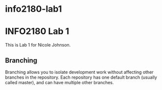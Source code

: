 # info2180-lab1

# INFO2180 Lab 1

This is Lab 1 for Nicole Johnson.

## Branching

Branching allows you to isolate development work without affecting other branches in the repository. Each repository has one default branch (usually called master), and can have multiple other branches.

